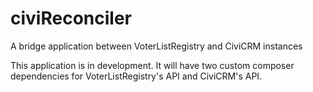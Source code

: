 # civiReconciler

A bridge application between VoterListRegistry and CiviCRM instances

This application is in development. It will have two custom composer dependencies for VoterListRegistry's API and CiviCRM's API.
